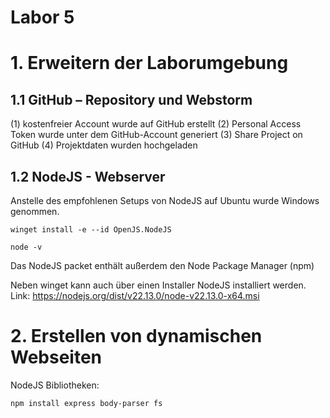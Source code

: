 # Labor 5

# 1. Erweitern der Laborumgebung

## 1.1 GitHub – Repository und Webstorm

(1) kostenfreier Account wurde auf GitHub erstellt
(2) Personal Access Token wurde unter dem GitHub-Account generiert
(3) Share Project on GitHub
(4) Projektdaten wurden hochgeladen

## 1.2 NodeJS - Webserver
Anstelle des empfohlenen Setups von NodeJS auf Ubuntu wurde Windows genommen.

```shell
winget install -e --id OpenJS.NodeJS

node -v
```
Das NodeJS packet enthält außerdem den Node Package Manager (npm)

Neben winget kann auch über einen Installer NodeJS installiert werden.
Link: https://nodejs.org/dist/v22.13.0/node-v22.13.0-x64.msi

# 2. Erstellen von dynamischen Webseiten

NodeJS Bibliotheken:
```shell
npm install express body-parser fs
```